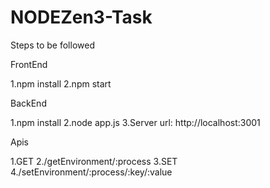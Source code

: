 # NODEZen3-Task

Steps to be followed

FrontEnd

1.npm install
2.npm start

BackEnd

1.npm install
2.node app.js
3.Server url: http://localhost:3001

Apis

1.GET
2./getEnvironment/:process
3.SET
4./setEnvironment/:process/:key/:value


